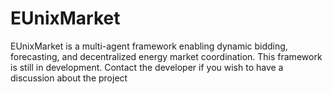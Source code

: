# EUnixMarket
EUnixMarket is a multi-agent framework enabling dynamic bidding, forecasting, and decentralized energy market coordination. This framework is still in development. Contact the developer if you wish to have a discussion about the project
